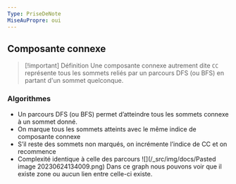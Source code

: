 ```yaml
---
Type: PriseDeNote
MiseAuPropre: oui
---
```


## Composante connexe
>[!important] Définition
>Une composante connexe autrement dite `CC` représente tous les sommets reliés par un parcours DFS (ou BFS) en partant d'un sommet quelconque.

### Algorithmes
- Un parcours DFS (ou BFS) permet d’atteindre tous les sommets connexe à un sommet donné.
- On marque tous les sommets atteints avec le même indice de composante connexe
- S’il reste des sommets non marqués, on incrémente l’indice de CC et on recommence
- Complexité identique à celle des parcours
![](/_src/img/docs/Pasted image 20230624134009.png)
Dans ce graph nous pouvons voir que il existe zone ou aucun lien entre celle-ci existe.